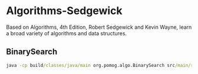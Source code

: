 # Algorithms-Sedgewick
Based on Algorithms, 4th Edition, Robert Sedgewick and Kevin Wayne, learn a broad variety of algorithms and data structures.

## BinarySearch
```cmd
java -cp build/classes/java/main org.pomog.algo.BinarySearch src/main/resources/data/tinyW.txt < src/main/resources/data/tinyT.txt
```